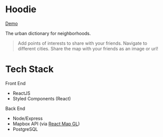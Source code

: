 # Hoodie
[Demo](https://i.imgur.com/IiqAVsF.gifv)

The urban dictionary for neighborhoods. 
> Add points of interests to share with your friends.
> Navigate to different cities.
> Share the map with your friends as an image or url!

# Tech Stack
Front End
- ReactJS
- Styled Components (React)

Back End
- Node/Express
- Mapbox API (via [React Map GL](https://github.com/uber/react-map-gl))
- PostgreSQL
